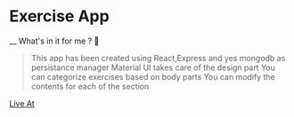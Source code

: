 # Exercise App

\_\_ What's in it for me ? :metal:

> This app has been created using React,Express and yes mongodb as persistance manager
> Material UI takes care of the design part
> You can categorize exercises based on body parts
> You can modify the contents for each of the section

[Live At](https://fit-bit-app.herokuapp.com/)
